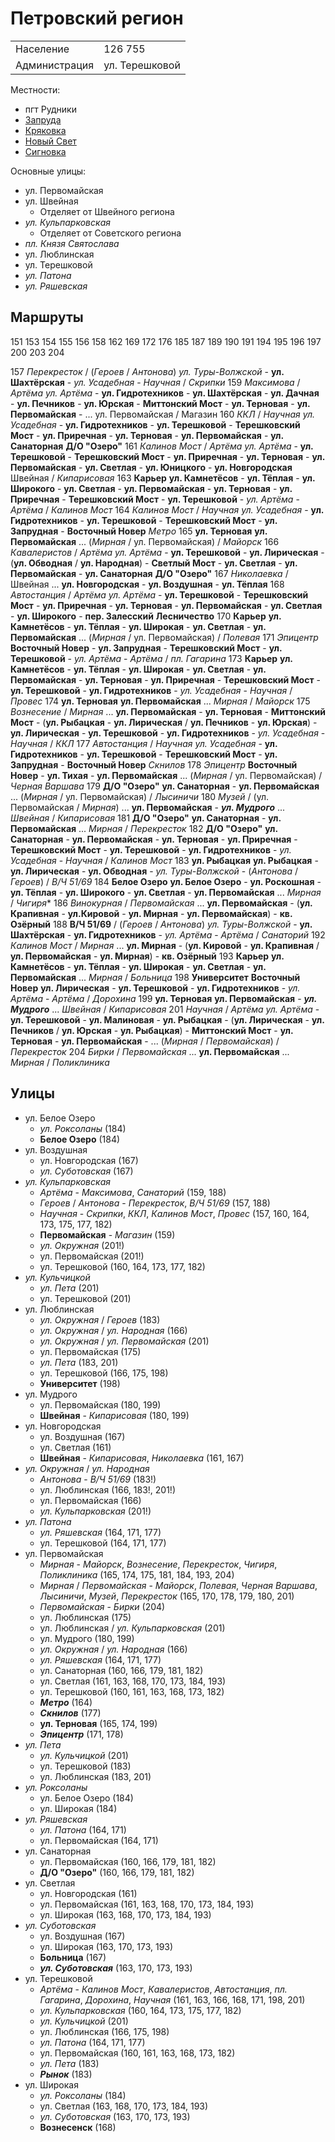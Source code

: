 # Петровский регион

|               |               |
|---------------|---------------|
|Население      |126 755        |
|Администрация  |ул. Терешковой |

Местности:

* пгт Рудники
* [Запруда](./Запруда.md)
* [Кряковка](./Кряковка.md)
* [Новый Свет](./Новый%20Свет.md)
* [Сигновка](./Сигновка.md)

Основные улицы:

* ул. Первомайская
* ул. Швейная
  * Отделяет от Швейного региона
* *ул. Кульпарковская*
  * Отделяет от Советского региона
* *пл. Князя Святослава*
* ул. Люблинская
* ул. Терешковой
* *ул. Патона*
* *ул. Ряшевская*

## Маршруты

151 153 154 155 156 158
162 169
172 176
185 187 189 190
191 194 195 196 197 200
203 204

157 *Перекресток*             / (*Героев*             / *Антонова*)
    *ул. Туры-Волжской*       -
    **ул. Шахтёрская**        -
    *ул. Усадебная*           -
    *Научная*                 / *Скрипки*
159 *Максимова*               / *Артёма*
    *ул. Артёма*              -
    **ул. Гидротехников**     - **ул. Шахтёрская**    - **ул. Дачная**        - **ул. Печников**      - **ул. Юрская**        -
    **Миттонский Мост**       -
    **ул. Терновая**          - **ул. Первомайская**  -
    ...
    ул. Первомайская          / Магазин
160 *ККЛ*                     / *Научная*
    *ул. Усадебная*           -
    **ул. Гидротехников**     - **ул. Терешковой**    -
    **Терешковский Мост**     -
    **ул. Приречная**         - **ул. Терновая**      - **ул. Первомайская**  - **ул. Санаторная**
    **Д/О "Озеро"**
161 *Калинов Мост*            / *Артёма*
    *ул. Артёма*              -
    **ул. Терешковой**        - **Терешковский Мост** -
    **ул. Приречная**         - **ул. Терновая**      - **ул. Первомайская**  -
    **ул. Светлая**           - **ул. Юницкого**      - **ул. Новгородская**
    Швейная                   / *Кипарисовая*
163 **Карьер**
    **ул. Камнетёсов**        - **ул. Тёплая**        - **ул. Широкого**      - **ул. Светлая**       -
    **ул. Первомайская**      - **ул. Терновая**      - **ул. Приречная**     -
    **Терешковский Мост**     - **ул. Терешковой**    -
    *ул. Артёма*              -
    *Артёма*                  / *Калинов Мост*
164 *Калинов Мост*            / *Научная*
    *ул. Усадебная*           -
    **ул. Гидротехников**     - **ул. Терешковой**    - **Терешковский Мост** -
    **ул. Запрудная**         - **Восточный Новер**
    *Метро*
165 **ул. Терновая**
    **ул. Первомайская**
    ...
    (*Мирная*                 / ул. Первомайская)     / *Майорск*
166 *Кавалеристов*            / *Артёма*
    *ул. Артёма*              -
    **ул. Терешковой**        - **ул. Лирическая**    - (**ул. Обводная**     / **ул. Народная**) -
    **Светлый Мост**          -
    **ул. Светлая**           - **ул. Первомайская**  - **ул. Санаторная**
    **Д/О "Озеро"**
167 *Николаевка*              / Швейная
    ...
    **ул. Новгородская**      - **ул. Воздушная**     -
    **ул. Тёплая**
168 *Автостанция*             / *Артёма*
    *ул. Артёма*              -
    **ул. Терешковой**        - **Терешковский Мост** -
    **ул. Приречная**         - **ул. Терновая**      - **ул. Первомайская**  -
    **ул. Светлая**           - **ул. Широкого**      - **пер. Залесский**
    **Лесничество**
170 **Карьер**
    **ул. Камнетёсов**        - **ул. Тёплая**        - **ул. Широкая**       - **ул. Светлая**       -
    **ул. Первомайская**
    ...
    (*Мирная*                 / ул. Первомайская)     / *Полевая*
171 *Эпицентр*
    **Восточный Новер**       - **ул. Запрудная**     -
    **Терешковский Мост**     - **ул. Терешковой**    -
    *ул. Артёма*              -
    *Артёма*                  / *пл. Гагарина*
173 **Карьер**
    **ул. Камнетёсов**        - **ул. Тёплая**        - **ул. Широкая**       - **ул. Светлая**       -
    **ул. Первомайская**      - **ул. Терновая**      - **ул. Приречная**     -
    **Терешковский Мост**     - **ул. Терешковой**    - **ул. Гидротехников** -
    *ул. Усадебная*           -
    *Научная*                 / *Провес*
174 **ул. Терновая**
    **ул. Первомайская**
    ...
    *Мирная*                  / *Майорск*
175 *Вознесение*              / *Мирная*
    ...
    **ул. Первомайская**      - **ул. Терновая**      -
    **Миттонский Мост**       -
    (**ул. Рыбацкая**         - **ул. Лирическая**    / **ул. Печников**      - **ул. Юрская**)       -
    **ул. Лирическая**        - **ул. Терешковой**    - **ул. Гидротехников** -
    *ул. Усадебная*           -
    *Научная*                 / *ККЛ*
177 *Автостанция*             / *Научная*
    *ул. Усадебная*           -
    **ул. Гидротехников**     - **ул. Терешковой**    - **Терешковский Мост** -
    **ул. Запрудная**         - **Восточный Новер**
    *Скнилов*
178 *Эпицентр*
    **Восточный Новер**       - **ул. Тихая**         -
    **ул. Первомайская**
    ...
    (*Мирная*                 / ул. Первомайская)     / *Черная Варшава*
179 **Д/О "Озеро"**
    **ул. Санаторная**        - **ул. Первомайская**
    ...
    (*Мирная*                 / ул. Первомайская)     / *Лысиничи*
180 *Музей*                   / (ул. Первомайская     / *Мирная*)
    ...
    **ул. Первомайская**      - ***ул. Мудрого***
    ...
    *Швейная*                 / *Кипарисовая*
181 **Д/О "Озеро"**
    **ул. Санаторная**        - **ул. Первомайская**
    ...
    *Мирная*                  / *Перекресток*
182 **Д/О "Озеро"**
    **ул. Санаторная**        - **ул. Первомайская**  - **ул. Терновая**      - **ул. Приречная**     -
    **Терешковский Мост**     - **ул. Терешковой**    - **ул. Гидротехников** -
    *ул. Усадебная*           -
    *Научная*                 / *Калинов Мост*
183 **ул. Рыбацкая**
    **ул. Рыбацкая**          - **ул. Лирическая**    - **ул. Обводная**      -
    *ул. Туры-Волжской*       -
    (*Антонова*               / *Героев*)             / *В/Ч 51/69*
184 **Белое Озеро**
    **ул. Белое Озеро**       - **ул. Роскошная**     - **ул. Тёплая**        - **ул. Широкого**      - **ул. Светлая**       -
    **ул. Первомайская**
    ...
    *Мирная*                  / *Чигиря**
186 *Винокурная*              / *Первомайская*
    ...
    **ул. Первомайская**      -
    (**ул. Крапивная**        - **ул.Кировой**        -
    **ул. Мирная**            - **ул. Первомайская**) -
    **кв. Озёрный**
188 **В/Ч 51/69**             / (*Героев*             / *Антонова*)
    *ул. Туры-Волжской*       -
    **ул. Шахтёрская**        - **ул. Гидротехников** -
    *ул. Артёма*              -
    *Артёма*                  / *Санаторий*
192 *Калинов Мост*            / *Мирная*
    ...
    **ул. Мирная**            -
    (**ул. Кировой**          - **ул. Крапивная**     /
    **ул. Первомайская**      - **ул. Мирная**)       -
    **кв. Озёрный**
193 **Карьер**
    **ул. Камнетёсов**        - **ул. Тёплая**        - **ул. Широкая**       - **ул. Светлая**       -
    **ул. Первомайская**
    ...
    *Мирная*                  / *Больница*
198 **Университет**
    **Восточный Новер**
    **ул. Лирическая**        - **ул. Терешковой**    - **ул. Гидротехников** -
    *ул. Артёма*              -
    *Артёма*                  / *Дорохина*
199 **ул. Терновая**
    **ул. Первомайская**      - ***ул. Мудрого***
    ...
    *Швейная*                 / *Кипарисовая*
201 *Научная*                 / *Артёма*
    *ул. Артёма*              -
    **ул. Терешковой**        - **ул. Малиновая**     - **ул. Рыбацкая**      -
    (**ул. Лирическая**       - **ул. Печников**      / **ул. Юрская**        - **ул. Рыбацкая**)     -
    **Миттонский Мост**       -
    **ул. Терновая**          - **ул. Первомайская**  -
    ...
    (*Мирная*                 / *Первомайская*)       / *Перекресток*
204 *Бирки*                   / *Первомайская*
    ...
    **ул. Первомайская**
    ...
    *Мирная*                  / *Поликлиника*

## Улицы

* ул. Белое Озеро
  * *ул. Роксоланы* (184)
  * **Белое Озеро** (184)
* ул. Воздушная
  * ул. Новгородская (167)
  * *ул. Суботовская* (167)
* *ул. Кульпарковская*
  * *Артёма* - *Максимова*, *Санаторий* (159, 188)
  * *Героев* / *Антонова* - *Перекресток*, *В/Ч 51/69* (157, 188)
  * *Научная* - *Скрипки*, *ККЛ*, *Калинов Мост*, *Провес* (157, 160, 164, 173, 175, 177, 182)
  * **Первомайская** - *Магазин* (159)
  * *ул. Окружная* (201!)
  * ул. Первомайская (201!)
  * ул. Терешковой (160, 164, 173, 177, 182)
* *ул. Кульчицкой*
  * *ул. Пета* (201)
  * ул. Терешковой (201)
* ул. Люблинская
  * *ул. Окружная* / *Героев* (183)
  * *ул. Окружная* / *ул. Народная* (166)
  * *ул. Окружная* / *ул. Первомайская* (201)
  * ул. Первомайская (175)
  * *ул. Пета* (183, 201)
  * ул. Терешковой (166, 175, 198)
  * **Университет** (198)
* ул. Мудрого
  * ул. Первомайская (180, 199)
  * **Швейная** - *Кипарисовая* (180, 199)
* ул. Новгородская
  * ул. Воздушная (167)
  * ул. Светлая (161)
  * **Швейная** - *Кипарисовая*, *Николаевка* (161, 167)
* *ул. Окружная* / *ул. Народная*
  * *Антонова* - *В/Ч 51/69* (183!)
  * ул. Люблинская (166, 183!, 201!)
  * ул. Первомайская (166)
  * *ул. Кульпарковская* (201!)
* *ул. Патона*
  * *ул. Ряшевская* (164, 171, 177)
  * ул. Терешковой (164, 171, 177)
* ул. Первомайская
  * *Мирная* - *Майорск*, *Вознесение*, *Перекресток*, *Чигиря*, *Поликлиника* (165, 174, 175, 181, 184, 193, 204)
  * *Мирная* / *Первомайская* - *Майорск*, *Полевая*, *Черная Варшава*, *Лысиничи*, *Музей*, *Перекресток* (165, 170, 178, 179, 180, 201)
  * *Первомайская* - *Бирки* (204)
  * ул. Люблинская (175)
  * ул. Люблинская / *ул. Кульпарковская* (201)
  * ул. Мудрого (180, 199)
  * *ул. Окружная* / *ул. Народная* (166)
  * *ул. Ряшевская* (164, 171, 177)
  * ул. Санаторная (160, 166, 179, 181, 182)
  * ул. Светлая (161, 163, 168, 170, 173, 184, 193)
  * ул. Терешковой (160, 161, 163, 168, 173, 182)
  * ***Метро*** (164)
  * ***Скнилов*** (177)
  * **ул. Терновая** (165, 174, 199)
  * ***Эпицентр*** (171, 178)
* *ул. Пета*
  * *ул. Кульчицкой* (201)
  * ул. Терешковой (183)
  * ул. Люблинская (183, 201)
* *ул. Роксоланы*  
  * ул. Белое Озеро (184)
  * ул. Широкая (184)
* *ул. Ряшевская*
  * *ул. Патона* (164, 171)
  * ул. Первомайская (164, 171)
* ул. Санаторная
  * ул. Первомайская (160, 166, 179, 181, 182)
  * **Д/О "Озеро"** (160, 166, 179, 181, 182)
* ул. Светлая
  * ул. Новгородская (161)
  * ул. Первомайская (161, 163, 168, 170, 173, 184, 193)
  * ул. Широкая (163, 168, 170, 173, 184, 193)
* *ул. Суботовская*
  * ул. Воздушная (167)
  * ул. Широкая (163, 170, 173, 193)
  * **Больница** (167)
  * ***ул. Суботовская*** (163, 170, 173, 193)
* ул. Терешковой
  * *Артёма* - *Калинов Мост*, *Кавалеристов*, *Автостанция*, *пл. Гагарина*, *Дорохина*, *Научная* (161, 163, 166, 168, 171, 198, 201)
  * *ул. Кульпарковская* (160, 164, 173, 175, 177, 182)
  * *ул. Кульчицкой* (201)
  * ул. Люблинская (166, 175, 198)
  * *ул. Патона* (164, 171, 177)
  * ул. Первомайская (160, 161, 163, 168, 173, 182)
  * *ул. Пета* (183)
  * ***Рынок*** (183)
* ул. Широкая
  * *ул. Роксоланы* (184)
  * ул. Светлая (163, 168, 170, 173, 184, 193)
  * *ул. Суботовская* (163, 170, 173, 193)
  * **Вознесенск** (168)
